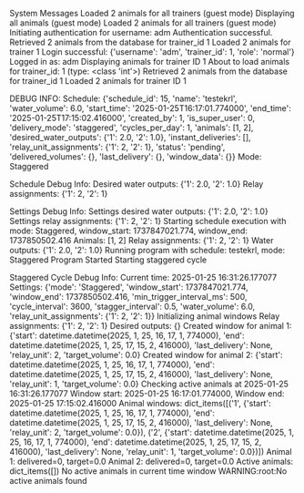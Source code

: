 System Messages
Loaded 2 animals for all trainers (guest mode)
Displaying all animals (guest mode)
Loaded 2 animals for all trainers (guest mode)
Initiating authentication for username: adm
Authentication successful.
Retrieved 2 animals from the database for trainer_id 1
Loaded 2 animals for trainer 1
Login successful: {'username': 'adm', 'trainer_id': 1, 'role': 'normal'}
Logged in as: adm
Displaying animals for trainer ID 1
About to load animals for trainer_id: 1 (type: <class 'int'>)
Retrieved 2 animals from the database for trainer_id 1
Loaded 2 animals for trainer ID 1

DEBUG INFO:
Schedule: {'schedule_id': 15, 'name': 'testekrl', 'water_volume': 6.0, 'start_time': '2025-01-25T16:17:01.774000', 'end_time': '2025-01-25T17:15:02.416000', 'created_by': 1, 'is_super_user': 0, 'delivery_mode': 'staggered', 'cycles_per_day': 1, 'animals': [1, 2], 'desired_water_outputs': {'1': 2.0, '2': 1.0}, 'instant_deliveries': [], 'relay_unit_assignments': {'1': 2, '2': 1}, 'status': 'pending', 'delivered_volumes': {}, 'last_delivery': {}, 'window_data': {}}
Mode: Staggered

Schedule Debug Info:
Desired water outputs: {'1': 2.0, '2': 1.0}
Relay assignments: {'1': 2, '2': 1}

Settings Debug Info:
Settings desired water outputs: {'1': 2.0, '2': 1.0}
Settings relay assignments: {'1': 2, '2': 1}
Starting schedule execution with mode: Staggered, window_start: 1737847021.774, window_end: 1737850502.416
Animals: [1, 2]
Relay assignments: {'1': 2, '2': 1}
Water outputs: {'1': 2.0, '2': 1.0}
Running program with schedule: testekrl, mode: Staggered
Program Started
Starting staggered cycle

Staggered Cycle Debug Info:
Current time: 2025-01-25 16:31:26.177077
Settings: {'mode': 'Staggered', 'window_start': 1737847021.774, 'window_end': 1737850502.416, 'min_trigger_interval_ms': 500, 'cycle_interval': 3600, 'stagger_interval': 0.5, 'water_volume': 6.0, 'relay_unit_assignments': {'1': 2, '2': 1}}
Initializing animal windows
Relay assignments: {'1': 2, '2': 1}
Desired outputs: {}
Created window for animal 1: {'start': datetime.datetime(2025, 1, 25, 16, 17, 1, 774000), 'end': datetime.datetime(2025, 1, 25, 17, 15, 2, 416000), 'last_delivery': None, 'relay_unit': 2, 'target_volume': 0.0}
Created window for animal 2: {'start': datetime.datetime(2025, 1, 25, 16, 17, 1, 774000), 'end': datetime.datetime(2025, 1, 25, 17, 15, 2, 416000), 'last_delivery': None, 'relay_unit': 1, 'target_volume': 0.0}
Checking active animals at 2025-01-25 16:31:26.177077
Window start: 2025-01-25 16:17:01.774000, Window end: 2025-01-25 17:15:02.416000
Animal windows: dict_items([('1', {'start': datetime.datetime(2025, 1, 25, 16, 17, 1, 774000), 'end': datetime.datetime(2025, 1, 25, 17, 15, 2, 416000), 'last_delivery': None, 'relay_unit': 2, 'target_volume': 0.0}), ('2', {'start': datetime.datetime(2025, 1, 25, 16, 17, 1, 774000), 'end': datetime.datetime(2025, 1, 25, 17, 15, 2, 416000), 'last_delivery': None, 'relay_unit': 1, 'target_volume': 0.0})])
Animal 1: delivered=0, target=0.0
Animal 2: delivered=0, target=0.0
Active animals: dict_items([])
No active animals in current time window
WARNING:root:No active animals found